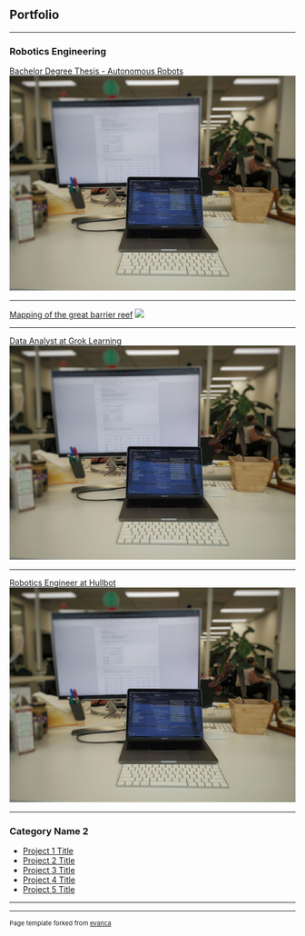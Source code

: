 ## Portfolio

---

### Robotics Engineering

[Bachelor Degree Thesis - Autonomous Robots](/sample_page)
<img src="images/dummy_thumbnail.jpeg?raw=true"/>

---
[Mapping of the great barrier reef](/pdf/sample_presentation.pdf)
<img src="images/the_final_countdown.gif?raw=true"/>

---
[Data Analyst at Grok Learning](http://example.com/)
<img src="images/dummy_thumbnail.jpeg?raw=true"/>

---
[Robotics Engineer at Hullbot](http://example.com/)
<img src="images/dummy_thumbnail.jpeg?raw=true"/>

---


### Category Name 2

- [Project 1 Title](http://example.com/)
- [Project 2 Title](http://example.com/)
- [Project 3 Title](http://example.com/)
- [Project 4 Title](http://example.com/)
- [Project 5 Title](http://example.com/)

---




---
<p style="font-size:11px">Page template forked from <a href="https://github.com/evanca/quick-portfolio">evanca</a></p>
<!-- Remove above link if you don't want to attibute -->


